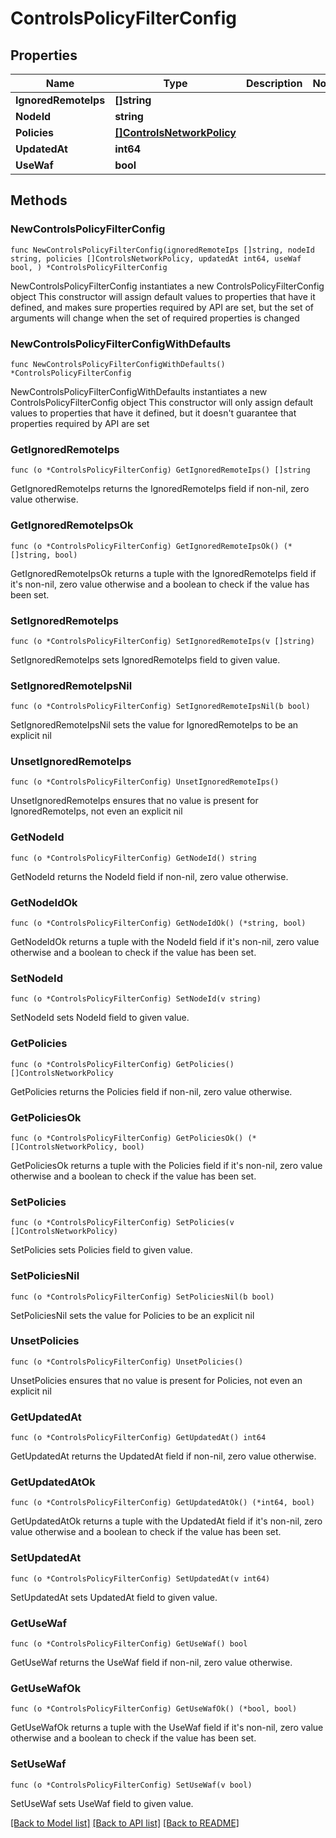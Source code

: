 # ControlsPolicyFilterConfig

## Properties

Name | Type | Description | Notes
------------ | ------------- | ------------- | -------------
**IgnoredRemoteIps** | **[]string** |  | 
**NodeId** | **string** |  | 
**Policies** | [**[]ControlsNetworkPolicy**](ControlsNetworkPolicy.md) |  | 
**UpdatedAt** | **int64** |  | 
**UseWaf** | **bool** |  | 

## Methods

### NewControlsPolicyFilterConfig

`func NewControlsPolicyFilterConfig(ignoredRemoteIps []string, nodeId string, policies []ControlsNetworkPolicy, updatedAt int64, useWaf bool, ) *ControlsPolicyFilterConfig`

NewControlsPolicyFilterConfig instantiates a new ControlsPolicyFilterConfig object
This constructor will assign default values to properties that have it defined,
and makes sure properties required by API are set, but the set of arguments
will change when the set of required properties is changed

### NewControlsPolicyFilterConfigWithDefaults

`func NewControlsPolicyFilterConfigWithDefaults() *ControlsPolicyFilterConfig`

NewControlsPolicyFilterConfigWithDefaults instantiates a new ControlsPolicyFilterConfig object
This constructor will only assign default values to properties that have it defined,
but it doesn't guarantee that properties required by API are set

### GetIgnoredRemoteIps

`func (o *ControlsPolicyFilterConfig) GetIgnoredRemoteIps() []string`

GetIgnoredRemoteIps returns the IgnoredRemoteIps field if non-nil, zero value otherwise.

### GetIgnoredRemoteIpsOk

`func (o *ControlsPolicyFilterConfig) GetIgnoredRemoteIpsOk() (*[]string, bool)`

GetIgnoredRemoteIpsOk returns a tuple with the IgnoredRemoteIps field if it's non-nil, zero value otherwise
and a boolean to check if the value has been set.

### SetIgnoredRemoteIps

`func (o *ControlsPolicyFilterConfig) SetIgnoredRemoteIps(v []string)`

SetIgnoredRemoteIps sets IgnoredRemoteIps field to given value.


### SetIgnoredRemoteIpsNil

`func (o *ControlsPolicyFilterConfig) SetIgnoredRemoteIpsNil(b bool)`

 SetIgnoredRemoteIpsNil sets the value for IgnoredRemoteIps to be an explicit nil

### UnsetIgnoredRemoteIps
`func (o *ControlsPolicyFilterConfig) UnsetIgnoredRemoteIps()`

UnsetIgnoredRemoteIps ensures that no value is present for IgnoredRemoteIps, not even an explicit nil
### GetNodeId

`func (o *ControlsPolicyFilterConfig) GetNodeId() string`

GetNodeId returns the NodeId field if non-nil, zero value otherwise.

### GetNodeIdOk

`func (o *ControlsPolicyFilterConfig) GetNodeIdOk() (*string, bool)`

GetNodeIdOk returns a tuple with the NodeId field if it's non-nil, zero value otherwise
and a boolean to check if the value has been set.

### SetNodeId

`func (o *ControlsPolicyFilterConfig) SetNodeId(v string)`

SetNodeId sets NodeId field to given value.


### GetPolicies

`func (o *ControlsPolicyFilterConfig) GetPolicies() []ControlsNetworkPolicy`

GetPolicies returns the Policies field if non-nil, zero value otherwise.

### GetPoliciesOk

`func (o *ControlsPolicyFilterConfig) GetPoliciesOk() (*[]ControlsNetworkPolicy, bool)`

GetPoliciesOk returns a tuple with the Policies field if it's non-nil, zero value otherwise
and a boolean to check if the value has been set.

### SetPolicies

`func (o *ControlsPolicyFilterConfig) SetPolicies(v []ControlsNetworkPolicy)`

SetPolicies sets Policies field to given value.


### SetPoliciesNil

`func (o *ControlsPolicyFilterConfig) SetPoliciesNil(b bool)`

 SetPoliciesNil sets the value for Policies to be an explicit nil

### UnsetPolicies
`func (o *ControlsPolicyFilterConfig) UnsetPolicies()`

UnsetPolicies ensures that no value is present for Policies, not even an explicit nil
### GetUpdatedAt

`func (o *ControlsPolicyFilterConfig) GetUpdatedAt() int64`

GetUpdatedAt returns the UpdatedAt field if non-nil, zero value otherwise.

### GetUpdatedAtOk

`func (o *ControlsPolicyFilterConfig) GetUpdatedAtOk() (*int64, bool)`

GetUpdatedAtOk returns a tuple with the UpdatedAt field if it's non-nil, zero value otherwise
and a boolean to check if the value has been set.

### SetUpdatedAt

`func (o *ControlsPolicyFilterConfig) SetUpdatedAt(v int64)`

SetUpdatedAt sets UpdatedAt field to given value.


### GetUseWaf

`func (o *ControlsPolicyFilterConfig) GetUseWaf() bool`

GetUseWaf returns the UseWaf field if non-nil, zero value otherwise.

### GetUseWafOk

`func (o *ControlsPolicyFilterConfig) GetUseWafOk() (*bool, bool)`

GetUseWafOk returns a tuple with the UseWaf field if it's non-nil, zero value otherwise
and a boolean to check if the value has been set.

### SetUseWaf

`func (o *ControlsPolicyFilterConfig) SetUseWaf(v bool)`

SetUseWaf sets UseWaf field to given value.



[[Back to Model list]](../README.md#documentation-for-models) [[Back to API list]](../README.md#documentation-for-api-endpoints) [[Back to README]](../README.md)


